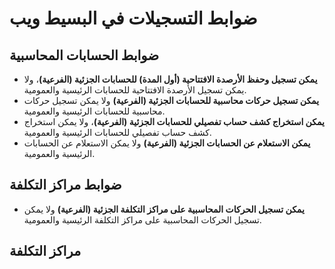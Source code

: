 # ضوابط التسجيلات في البسيط ويب

## ضوابط الحسابات المحاسبية
- **يمكن تسجيل وحفظ الأرصدة الافتتاحية (أول المدة) للحسابات الجزئية (الفرعية)**، ولا يمكن تسجيل الأرصدة الافتتاحية للحسابات الرئيسية والعمومية.
- **يمكن تسجيل حركات محاسبية للحسابات الجزئية (الفرعية)** ولا يمكن تسجيل حركات محاسبية للحسابات الرئيسية والعمومية.
- **يمكن استخراج كشف حساب تفصيلي للحسابات الجزئية (الفرعية)**، ولا يمكن استخراج كشف حساب تفصيلي للحسابات الرئيسية والعمومية.
- **يمكن الاستعلام عن الحسابات الجزئية (الفرعية)** ولا يمكن الاستعلام عن الحسابات الرئيسية والعمومية.

## ضوابط مراكز التكلفة
- **يمكن تسجيل الحركات المحاسبية على مراكز التكلفة الجزئية (الفرعية)** ولا يمكن تسجيل الحركات المحاسبية على مراكز التكلفة الرئيسية والعمومية.

## مراكز التكلفة
